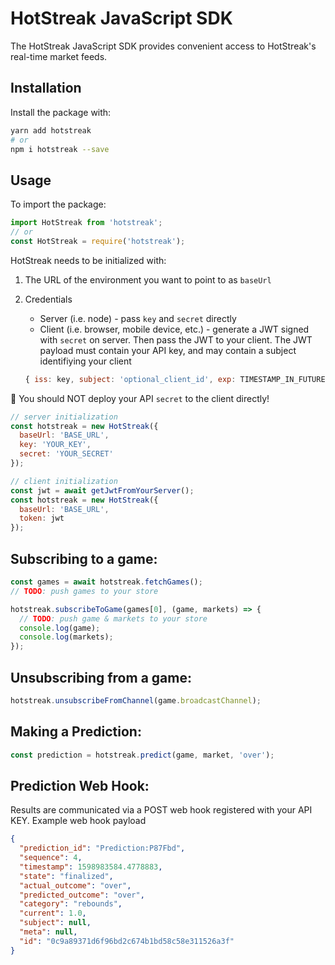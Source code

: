 # HotStreak JavaScript SDK

The HotStreak JavaScript SDK provides convenient access to HotStreak's real-time market feeds.

## Installation

Install the package with:

```sh
yarn add hotstreak
# or
npm i hotstreak --save
```

## Usage

To import the package:

```javascript
import HotStreak from 'hotstreak';
// or
const HotStreak = require('hotstreak');
```

HotStreak needs to be initialized with:

1. The URL of the environment you want to point to as `baseUrl`
2. Credentials

   - Server (i.e. node) - pass `key` and `secret` directly
   - Client (i.e. browser, mobile device, etc.) - generate a JWT signed with `secret` on server. Then pass the JWT to your client. The JWT payload must contain your API key, and may contain a subject identifiying your client

   ```javascript
   { iss: key, subject: 'optional_client_id', exp: TIMESTAMP_IN_FUTURE }
   ```

🚨 You should NOT deploy your API `secret` to the client directly!

```javascript
// server initialization
const hotstreak = new HotStreak({
  baseUrl: 'BASE_URL',
  key: 'YOUR_KEY',
  secret: 'YOUR_SECRET'
});

// client initialization
const jwt = await getJwtFromYourServer();
const hotstreak = new HotStreak({
  baseUrl: 'BASE_URL',
  token: jwt
});
```

## Subscribing to a game:

```javascript
const games = await hotstreak.fetchGames();
// TODO: push games to your store

hotstreak.subscribeToGame(games[0], (game, markets) => {
  // TODO: push game & markets to your store
  console.log(game);
  console.log(markets);
});
```

## Unsubscribing from a game:

```javascript
hotstreak.unsubscribeFromChannel(game.broadcastChannel);
```

## Making a Prediction:

```javascript
const prediction = hotstreak.predict(game, market, 'over');
```

## Prediction Web Hook:

Results are communicated via a POST web hook registered with your API KEY. Example web hook payload

```json
{
  "prediction_id": "Prediction:P87Fbd",
  "sequence": 4,
  "timestamp": 1598983584.4778883,
  "state": "finalized",
  "actual_outcome": "over",
  "predicted_outcome": "over",
  "category": "rebounds",
  "current": 1.0,
  "subject": null,
  "meta": null,
  "id": "0c9a89371d6f96bd2c674b1bd58c58e311526a3f"
}
```
